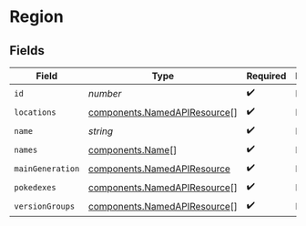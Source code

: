 # Region


## Fields

| Field                                                                        | Type                                                                         | Required                                                                     | Description                                                                  |
| ---------------------------------------------------------------------------- | ---------------------------------------------------------------------------- | ---------------------------------------------------------------------------- | ---------------------------------------------------------------------------- |
| `id`                                                                         | *number*                                                                     | :heavy_check_mark:                                                           | N/A                                                                          |
| `locations`                                                                  | [components.NamedAPIResource](../../models/components/namedapiresource.md)[] | :heavy_check_mark:                                                           | N/A                                                                          |
| `name`                                                                       | *string*                                                                     | :heavy_check_mark:                                                           | N/A                                                                          |
| `names`                                                                      | [components.Name](../../models/components/name.md)[]                         | :heavy_check_mark:                                                           | N/A                                                                          |
| `mainGeneration`                                                             | [components.NamedAPIResource](../../models/components/namedapiresource.md)   | :heavy_check_mark:                                                           | N/A                                                                          |
| `pokedexes`                                                                  | [components.NamedAPIResource](../../models/components/namedapiresource.md)[] | :heavy_check_mark:                                                           | N/A                                                                          |
| `versionGroups`                                                              | [components.NamedAPIResource](../../models/components/namedapiresource.md)[] | :heavy_check_mark:                                                           | N/A                                                                          |